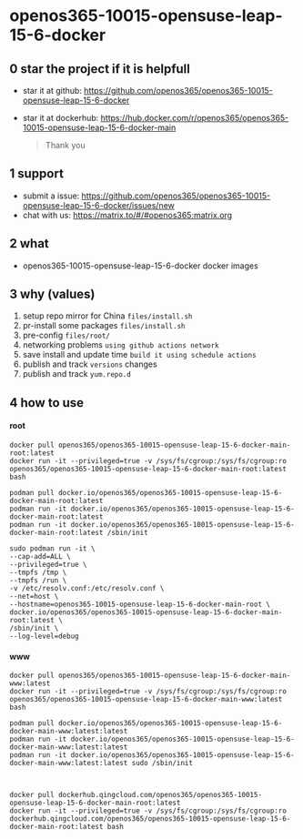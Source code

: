 # openos365-10015-opensuse-leap-15-6-docker

## 0 star the project if it is helpfull

* star it at github: https://github.com/openos365/openos365-10015-opensuse-leap-15-6-docker
* star it at dockerhub: https://hub.docker.com/r/openos365/openos365-10015-opensuse-leap-15-6-docker-main

  > Thank you

## 1 support

* submit a issue: https://github.com/openos365/openos365-10015-opensuse-leap-15-6-docker/issues/new
* chat with us: https://matrix.to/#/#openos365:matrix.org

## 2 what

* openos365-10015-opensuse-leap-15-6-docker docker images
  
## 3 why (values)

1. setup repo mirror for China `files/install.sh`
1. pr-install some packages `files/install.sh`
1. pre-config `files/root/`
1. networking problems `using github actions network`
1. save install and update time `build it using schedule actions`
1. publish and track `versions` changes
1. publish and track `yum.repo.d`

## 4 how to use

#### root
```
docker pull openos365/openos365-10015-opensuse-leap-15-6-docker-main-root:latest
docker run -it --privileged=true -v /sys/fs/cgroup:/sys/fs/cgroup:ro openos365/openos365-10015-opensuse-leap-15-6-docker-main-root:latest bash

podman pull docker.io/openos365/openos365-10015-opensuse-leap-15-6-docker-main-root:latest
podman run -it docker.io/openos365/openos365-10015-opensuse-leap-15-6-docker-main-root:latest
podman run -it docker.io/openos365/openos365-10015-opensuse-leap-15-6-docker-main-root:latest /sbin/init

sudo podman run -it \
--cap-add=ALL \
--privileged=true \
--tmpfs /tmp \
--tmpfs /run \
-v /etc/resolv.conf:/etc/resolv.conf \
--net=host \
--hostname=openos365-10015-opensuse-leap-15-6-docker-main-root \
docker.io/openos365/openos365-10015-opensuse-leap-15-6-docker-main-root:latest \
/sbin/init \
--log-level=debug

```
#### www

```
docker pull openos365/openos365-10015-opensuse-leap-15-6-docker-main-www:latest
docker run -it --privileged=true -v /sys/fs/cgroup:/sys/fs/cgroup:ro openos365/openos365-10015-opensuse-leap-15-6-docker-main-www:latest bash

podman pull docker.io/openos365/openos365-10015-opensuse-leap-15-6-docker-main-www:latest:latest
podman run -it docker.io/openos365/openos365-10015-opensuse-leap-15-6-docker-main-www:latest:latest
podman run -it docker.io/openos365/openos365-10015-opensuse-leap-15-6-docker-main-www:latest:latest sudo /sbin/init



docker pull dockerhub.qingcloud.com/openos365/openos365-10015-opensuse-leap-15-6-docker-main-root:latest
docker run -it --privileged=true -v /sys/fs/cgroup:/sys/fs/cgroup:ro dockerhub.qingcloud.com/openos365/openos365-10015-opensuse-leap-15-6-docker-main-root:latest bash


```
